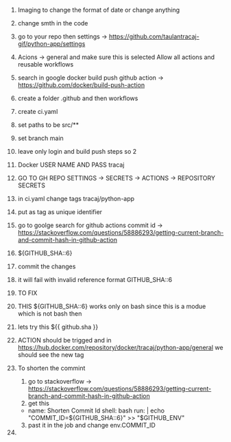 1. Imaging to change the format of date or change anything
2. change smth in the code
3. go to your repo then settings -> https://github.com/taulantracaj-gif/python-app/settings
4. Acions -> general and make sure this is selected
   Allow all actions and reusable workflows
5. search in google docker build push github action -> https://github.com/docker/build-push-action
6. create a folder .github and then workflows
7. create ci.yaml
8. set paths to be src/**
9. set branch main
10. leave only login and build push steps so 2 
11. Docker USER NAME AND PASS tracaj 
12. GO TO GH REPO SETTINGS -> SECRETS -> ACTIONS -> REPOSITORY SECRETS
13. in ci.yaml change tags tracaj/python-app
14. put as tag as unique identifier
   1. go to goolge search for github actions commit id -> https://stackoverflow.com/questions/58886293/getting-current-branch-and-commit-hash-in-github-action
   2. ${GITHUB_SHA::6}
15. commit the changes
16. it will fail with invalid reference format GITHUB_SHA::6
17. TO FIX
   1. THIS ${GITHUB_SHA::6} works only on bash since this is a modue which is not bash then
   2. lets try this ${{ github.sha }}
   3. ACTION should be trigged and in  https://hub.docker.com/repository/docker/tracaj/python-app/general we should see the new tag
18. To shorten the commint
    1. go to stackoverflow -> https://stackoverflow.com/questions/58886293/getting-current-branch-and-commit-hash-in-github-action
    2. get this
      - name: Shorten Commit Id
        shell: bash
        run: |
          echo "COMMIT_ID=${GITHUB_SHA::6}" >> "$GITHUB_ENV"
  
    3. past it in the job and change 
         env.COMMIT_ID
19. 